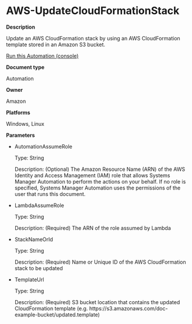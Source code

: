 # AWS\-UpdateCloudFormationStack<a name="automation-aws-updatecloudformationstack"></a>

**Description**

Update an AWS CloudFormation stack by using an AWS CloudFormation template stored in an Amazon S3 bucket\.

[Run this Automation \(console\)](https://console.aws.amazon.com/systems-manager/automation/execute/AWS-UpdateCloudFormationStack)

**Document type**

Automation

**Owner**

Amazon

**Platforms**

Windows, Linux

**Parameters**
+ AutomationAssumeRole

  Type: String

  Description: \(Optional\) The Amazon Resource Name \(ARN\) of the AWS Identity and Access Management \(IAM\) role that allows Systems Manager Automation to perform the actions on your behalf\. If no role is specified, Systems Manager Automation uses the permissions of the user that runs this document\.
+ LambdaAssumeRole

  Type: String

  Description: \(Required\) The ARN of the role assumed by Lambda
+ StackNameOrId

  Type: String

  Description: \(Required\) Name or Unique ID of the AWS CloudFormation stack to be updated
+ TemplateUrl

  Type: String

  Description: \(Required\) S3 bucket location that contains the updated CloudFormation template \(e\.g\. https://s3\.amazonaws\.com/doc\-example\-bucket/updated\.template\)